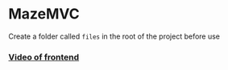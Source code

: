 # MazeMVC

Create a folder called `files` in the root of the project before use

### [Video of frontend](https://www.youtube.com/watch?v=JZx01vObHfg&feature=youtu.be&fbclid=IwAR0H0kkhY5xTGJ8Kvza1QR0VTZ2gUYN7qKIXtXFRosTxxIBOmu6HD29yrZk)
